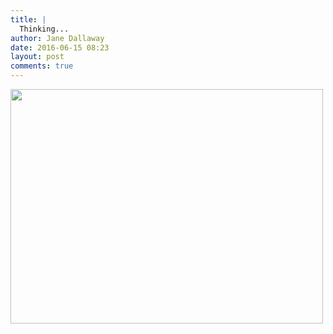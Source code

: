 ```yaml
---
title: |
  Thinking...
author: Jane Dallaway
date: 2016-06-15 08:23
layout: post
comments: true
---
```


<div><a href="http://static.skitters.dallaway.com/Jtp_FullSizeRender.jpg"><img src="http://static.skitters.dallaway.com/Jtp_thumb_FullSizeRender.jpg" width="500" height="375"/></a></div>



  

      
